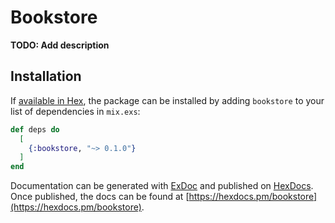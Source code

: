 # Bookstore

**TODO: Add description**

## Installation

If [available in Hex](https://hex.pm/docs/publish), the package can be installed
by adding `bookstore` to your list of dependencies in `mix.exs`:

```elixir
def deps do
  [
    {:bookstore, "~> 0.1.0"}
  ]
end
```

Documentation can be generated with [ExDoc](https://github.com/elixir-lang/ex_doc)
and published on [HexDocs](https://hexdocs.pm). Once published, the docs can
be found at [https://hexdocs.pm/bookstore](https://hexdocs.pm/bookstore).

